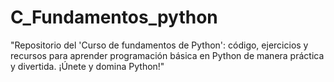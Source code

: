 # C_Fundamentos_python
"Repositorio del 'Curso de fundamentos de Python': código, ejercicios y recursos para aprender programación básica en Python de manera práctica y divertida. ¡Únete y domina Python!"
